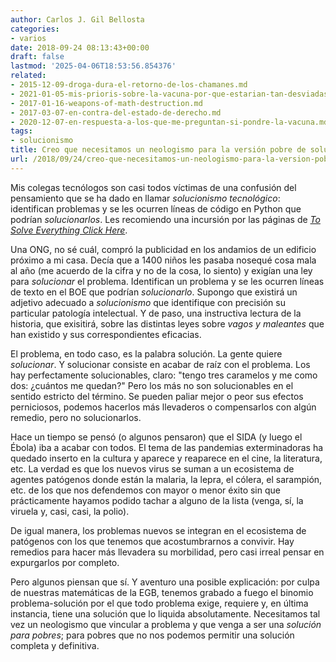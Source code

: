 ```yaml
---
author: Carlos J. Gil Bellosta
categories:
- varios
date: 2018-09-24 08:13:43+00:00
draft: false
lastmod: '2025-04-06T18:53:56.854376'
related:
- 2015-12-09-droga-dura-el-retorno-de-los-chamanes.md
- 2021-01-05-mis-prioris-sobre-la-vacuna-por-que-estarian-tan-desviadas.md
- 2017-01-16-weapons-of-math-destruction.md
- 2017-03-07-en-contra-del-estado-de-derecho.md
- 2020-12-07-en-respuesta-a-los-que-me-preguntan-si-pondre-la-vacuna.md
tags:
- solucionismo
title: Creo que necesitamos un neologismo para la versión pobre de solucionar
url: /2018/09/24/creo-que-necesitamos-un-neologismo-para-la-version-pobre-de-solucionar/
---
```


Mis colegas tecnólogos son casi todos víctimas de una confusión del pensamiento que se ha dado en llamar _solucionismo tecnológico_: identifican problemas y se les ocurren líneas de código en Python que podrían _solucionarlos_. Les recomiendo una incursión por las páginas de [_To Solve Everything Click Here_](https://www.goodreads.com/book/show/13587160-to-save-everything-click-here).

Una ONG, no sé cuál, compró la publicidad en los andamios de un edificio próximo a mi casa. Decía que a 1400 niños les pasaba nosequé cosa mala al año (me acuerdo de la cifra y no de la cosa, lo siento) y exigían una ley para _solucionar_ el problema. Identifican un problema y se les ocurren líneas de texto en el BOE que podrían _solucionarlo_. Supongo que existirá un adjetivo adecuado a _solucionismo_ que identifique con precisión su particular patología intelectual. Y de paso, una instructiva lectura de la historia, que exisitirá, sobre las distintas leyes sobre _vagos y maleantes_ que han existido y sus correspondientes eficacias.

El problema, en todo caso, es la palabra solución. La gente quiere _solucionar_. Y solucionar consiste en acabar de raíz con el problema. Los hay perfectamente solucionables, claro: "tengo tres caramelos y me como dos: ¿cuántos me quedan?" Pero los más no son solucionables en el sentido estricto del término. Se pueden paliar mejor o peor sus efectos perniciosos, podemos hacerlos más llevaderos o compensarlos con algún remedio, pero no solucionarlos.

Hace un tiempo se pensó (o algunos pensaron) que el SIDA (y luego el Ébola) iba a acabar con todos. El tema de las pandemias exterminadoras ha quedado inserto en la cultura y aparece y reaparece en el cine, la literatura, etc. La verdad es que los nuevos virus se suman a un ecosistema de agentes patógenos donde están la malaria, la lepra, el cólera, el sarampión, etc. de los que nos defendemos con mayor o menor éxito sin que prácticamente hayamos podido tachar a alguno de la lista (venga, sí, la viruela y, casi, casi, la polio).

De igual manera, los problemas nuevos se integran en el ecosistema de patógenos con los que tenemos que acostumbrarnos a convivir. Hay remedios para hacer más llevadera su morbilidad, pero casi irreal pensar en expurgarlos por completo.

Pero algunos piensan que sí. Y aventuro una posible explicación: por culpa de nuestras matemáticas de la EGB, tenemos grabado a fuego el binomio problema-solución por el que todo problema exige, requiere y, en última instancia, tiene una solución que lo liquida absolutamente. Necesitamos tal vez un neologismo que vincular a problema y que venga a ser una _solución para pobres_; para pobres que no nos podemos permitir una solución completa y definitiva.